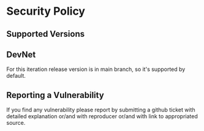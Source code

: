 # Security Policy

## Supported Versions

## DevNet
For this iteration release version is in main branch, so it's supported by default.

## Reporting a Vulnerability
If you find any vulnerability please report by submitting a github ticket with detailed explanation or/and with reproducer or/and with link to appropriated source.
